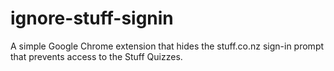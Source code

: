 # ignore-stuff-signin
A simple Google Chrome extension that hides the stuff.co.nz sign-in prompt that prevents access to the Stuff Quizzes.
